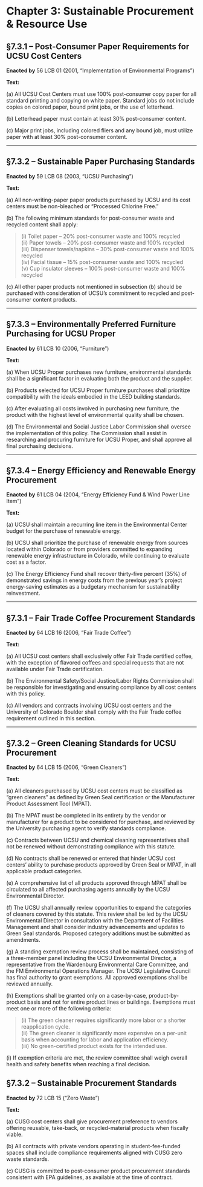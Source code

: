 # Chapter 3: Sustainable Procurement & Resource Use

## §7.3.1 – Post-Consumer Paper Requirements for UCSU Cost Centers

**Enacted by** 56 LCB 01 (2001, “Implementation of Environmental Programs”)

**Text:**

(a) All UCSU Cost Centers must use 100% post-consumer copy paper for all standard printing and copying on white paper. Standard jobs do not include copies on colored paper, bound print jobs, or the use of letterhead.

(b) Letterhead paper must contain at least 30% post-consumer content.

(c) Major print jobs, including colored fliers and any bound job, must utilize paper with at least 30% post-consumer content.

---

## §7.3.2 – Sustainable Paper Purchasing Standards

**Enacted by** 59 LCB 08 (2003, “UCSU Purchasing”)

**Text:**

(a) All non-writing-paper paper products purchased by UCSU and its cost centers must be non-bleached or “Processed Chlorine Free.”

(b) The following minimum standards for post-consumer waste and recycled content shall apply:

> (i) Toilet paper – 20% post-consumer waste and 100% recycled  
> (ii) Paper towels – 20% post-consumer waste and 100% recycled  
> (iii) Dispenser towels/napkins – 30% post-consumer waste and 100% recycled  
> (iv) Facial tissue – 15% post-consumer waste and 100% recycled  
> (v) Cup insulator sleeves – 100% post-consumer waste and 100% recycled

(c) All other paper products not mentioned in subsection (b) should be purchased with consideration of UCSU’s commitment to recycled and post-consumer content products.

---

## §7.3.3 – Environmentally Preferred Furniture Purchasing for UCSU Proper

**Enacted by** 61 LCB 10 (2006, “Furniture”)

**Text:**

(a) When UCSU Proper purchases new furniture, environmental standards shall be a significant factor in evaluating both the product and the supplier.

(b) Products selected for UCSU Proper furniture purchases shall prioritize compatibility with the ideals embodied in the LEED building standards.

(c) After evaluating all costs involved in purchasing new furniture, the product with the highest level of environmental quality shall be chosen.

(d) The Environmental and Social Justice Labor Commission shall oversee the implementation of this policy. The Commission shall assist in researching and procuring furniture for UCSU Proper, and shall approve all final purchasing decisions.

---

## §7.3.4 – Energy Efficiency and Renewable Energy Procurement

**Enacted by** 61 LCB 04 (2004, “Energy Efficiency Fund & Wind Power Line Item”)

**Text:**

(a) UCSU shall maintain a recurring line item in the Environmental Center budget for the purchase of renewable energy.

(b) UCSU shall prioritize the purchase of renewable energy from sources located within Colorado or from providers committed to expanding renewable energy infrastructure in Colorado, while continuing to evaluate cost as a factor.

(c) The Energy Efficiency Fund shall recover thirty-five percent (35%) of demonstrated savings in energy costs from the previous year’s project energy-saving estimates as a budgetary mechanism for sustainability reinvestment.

---

## §7.3.1 – Fair Trade Coffee Procurement Standards

**Enacted by** 64 LCB 16 (2006, “Fair Trade Coffee”)

**Text:**

(a) All UCSU cost centers shall exclusively offer Fair Trade certified coffee, with the exception of flavored coffees and special requests that are not available under Fair Trade certification.

(b) The Environmental Safety/Social Justice/Labor Rights Commission shall be responsible for investigating and ensuring compliance by all cost centers with this policy.

(c) All vendors and contracts involving UCSU cost centers and the University of Colorado Boulder shall comply with the Fair Trade coffee requirement outlined in this section.

---

## §7.3.2 – Green Cleaning Standards for UCSU Procurement

**Enacted by** 64 LCB 15 (2006, “Green Cleaners”)

**Text:**

(a) All cleaners purchased by UCSU cost centers must be classified as “green cleaners” as defined by Green Seal certification or the Manufacturer Product Assessment Tool (MPAT).

(b) The MPAT must be completed in its entirety by the vendor or manufacturer for a product to be considered for purchase, and reviewed by the University purchasing agent to verify standards compliance.

(c) Contracts between UCSU and chemical cleaning representatives shall not be renewed without demonstrating compliance with this statute.

(d) No contracts shall be renewed or entered that hinder UCSU cost centers’ ability to purchase products approved by Green Seal or MPAT, in all applicable product categories.

(e) A comprehensive list of all products approved through MPAT shall be circulated to all affected purchasing agents annually by the UCSU Environmental Director.

(f) The UCSU shall annually review opportunities to expand the categories of cleaners covered by this statute. This review shall be led by the UCSU Environmental Director in consultation with the Department of Facilities Management and shall consider industry advancements and updates to Green Seal standards. Proposed category additions must be submitted as amendments.

(g) A standing exemption review process shall be maintained, consisting of a three-member panel including the UCSU Environmental Director, a representative from the Wardenburg Environmental Care Committee, and the FM Environmental Operations Manager. The UCSU Legislative Council has final authority to grant exemptions. All approved exemptions shall be reviewed annually.

(h) Exemptions shall be granted only on a case-by-case, product-by-product basis and not for entire product lines or buildings. Exemptions must meet one or more of the following criteria:
> (i) The green cleaner requires significantly more labor or a shorter reapplication cycle.  
> (ii) The green cleaner is significantly more expensive on a per-unit basis when accounting for labor and application efficiency.  
> (iii) No green-certified product exists for the intended use.

(i) If exemption criteria are met, the review committee shall weigh overall health and safety benefits when reaching a final decision.


## §7.3.2 – Sustainable Procurement Standards  
**Enacted by** 72 LCB 15 (“Zero Waste”)

**Text:**

(a) CUSG cost centers shall give procurement preference to vendors offering reusable, take-back, or recycled-material products when fiscally viable.

(b) All contracts with private vendors operating in student-fee-funded spaces shall include compliance requirements aligned with CUSG zero waste standards.

(c) CUSG is committed to post-consumer product procurement standards consistent with EPA guidelines, as available at the time of contract.
